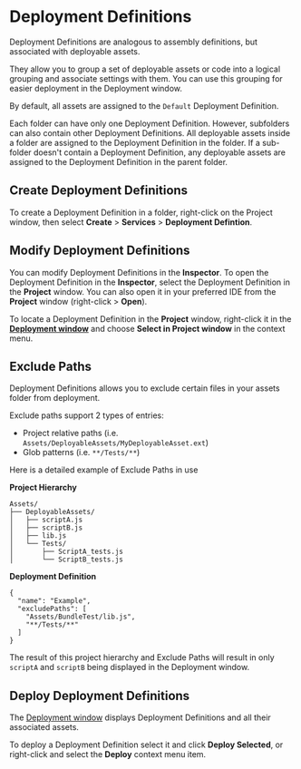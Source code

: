 ﻿# Deployment Definitions

Deployment Definitions are analogous to assembly definitions,
but associated with deployable assets.

They allow you to group a set of deployable assets or code
into a logical grouping and associate settings with them.
You can use this grouping for easier deployment in the Deployment window.

By default, all assets are assigned to the `Default` Deployment Definition.

Each folder can have only one Deployment Definition. However, subfolders can also contain other Deployment Definitions.
All deployable assets inside a folder are assigned to the Deployment Definition in the folder.
If a sub-folder doesn't contain a Deployment Definition, any deployable assets are assigned to the Deployment Definition in the parent folder.

## Create Deployment Definitions

To create a Deployment Definition in a folder, right-click on the Project window, then select **Create** > **Services** > **Deployment Defintion**.

## Modify Deployment Definitions

You can modify Deployment Definitions in the **Inspector**. To open the Deployment Definition in the **Inspector**, select the Deployment Definition in the **Project** window. You can also open it in your preferred IDE from the **Project** window (right-click > **Open**).

To locate a Deployment Definition in the **Project** window, right-click it in the [**Deployment window**](./deployment_window.md) and choose **Select in Project window** in the context menu.

## Exclude Paths

Deployment Definitions allows you to exclude certain files in your assets folder from deployment. 

Exclude paths support 2 types of entries:
- Project relative paths (i.e. `Assets/DeployableAssets/MyDeployableAsset.ext`)
- Glob patterns (i.e. `**/Tests/**`)

Here is a detailed example of Exclude Paths in use

**Project Hierarchy**
```
Assets/
├── DeployableAssets/
│   ├── scriptA.js
│   ├── scriptB.js
│   ├── lib.js
│   └── Tests/
│       ├── ScriptA_tests.js
│       └── ScriptB_tests.js
```

**Deployment Definition**
```ddef
{
  "name": "Example",
  "excludePaths": [
    "Assets/BundleTest/lib.js",
    "**/Tests/**"
  ]
}
```

The result of this project hierarchy and Exclude Paths will result in only `scriptA` and `scriptB` being displayed in the Deployment window.

## Deploy Deployment Definitions

The [Deployment window](./deployment_window.md) displays Deployment Definitions and all their
associated assets.

To deploy a Deployment Definition select it and click **Deploy Selected**,
or right-click and select the **Deploy** context menu item.
